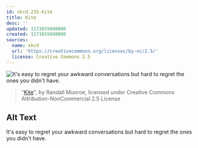 ```yaml
---
id: xkcd.235-kite
title: Kite
desc: ''
updated: 1173855600000
created: 1173855600000
sources:
  name: xkcd
  url: 'https://creativecommons.org/licenses/by-nc/2.5/'
  license: Creative Commons 2.5
---
```

![It's easy to regret your awkward conversations but hard to regret the ones you didn't have.](https://imgs.xkcd.com/comics/kite.jpg)
> "[Kite](https://xkcd.com/235/)", by Randall Munroe, licensed under Creative Commons Attribution-NonCommercial 2.5 License

## Alt Text
It's easy to regret your awkward conversations but hard to regret the ones you didn't have.
